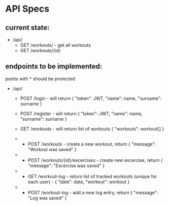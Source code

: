 # API Specs

## current state:

- /api/
  - GET /workouts/ - get all workouts
  - GET /workouts/{id}

## endpoints to be implemented:

points with \* should be protected

- /api/

  - POST /login - will return { "token": JWT, "name": name, "surname": surname }
  - POST /register - will return { "token": JWT, "name": name, "surname": surname }

  - GET /workouts - will return list of workouts { "workouts": workout[] }
  - - POST /workouts - create a new workout, return { "message": "Workout was saved" }

  - - POST /workouts/{id}/excercises - create new excercise, return { "message": "Excercise was saved" }

  - - GET /workout-log - return list of tracked workouts (unique for each user) - { "date": date, "workout": workout }
  - - POST /workout-log - add a new log entry, return { "message": "Log was saved" }
